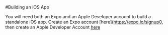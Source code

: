#Building an iOS App

You will need both an Expo and an Apple Developer account to build a standalone iOS app.  Create an Expo account [here](https://expo.io/signup0, then create an Apple Developer Account [here](https://appleid.apple.com/account?appId=632&returnUrl=https%3A%2F%2Fdeveloper.apple.com%2Faccount%2F#!&page=create)

